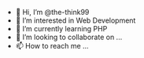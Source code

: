 - 👋 Hi, I’m @the-think99
- 👀 I’m interested in Web Development
- 🌱 I’m currently learning PHP
- 💞️ I’m looking to collaborate on ...
- 📫 How to reach me ...

<!---
the-think99/the-think99 is a ✨ special ✨ repository because its `README.md` (this file) appears on your GitHub profile.
You can click the Preview link to take a look at your changes.
--->
